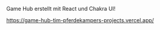 Game Hub erstellt mit React und Chakra UI!

https://game-hub-tim-pferdekampers-projects.vercel.app/
